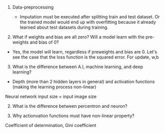 1. Data-preprocessing
    - Imputation must be executed after splitting train and test dataset. Or the trained model would end up with overfitting because it already learned about test datasets during training.
  
2. What if weights and bias are all zero? Will a model learn with the pre-weights and bias of 0?
  - Yes, the model will learn, regardless if preweights and bias are 0. Let's see the case that the loss function is the squared error. For update, w,b

3. What is the difference between A.I, machine learning, and deep learning?
  - Depth (more than 2 hidden layers in general) and activation functions (making the learning process non-linear)


Neural network input size = input image size

2. What is the difference between percentron and neuron?

3. Why actionvation functions must have non-linear property?


Coefficient of determination, Gini coefficient
